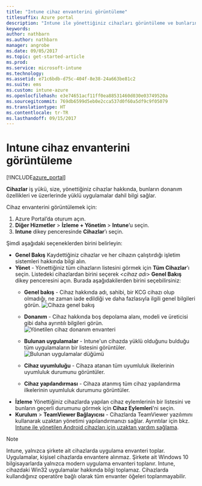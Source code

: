 ```yaml
---
title: "Intune cihaz envanterini görüntüleme"
titlesuffix: Azure portal
description: "Intune ile yönettiğiniz cihazları görüntüleme ve bunların donanımını ve yüklü uygulamalarını anlama hakkında bilgi edinin.\""
keywords: 
author: nathbarn
ms.author: nathbarn
manager: angrobe
ms.date: 09/05/2017
ms.topic: get-started-article
ms.prod: 
ms.service: microsoft-intune
ms.technology: 
ms.assetid: e71c6bdb-d75c-404f-8e38-24a663be81c2
ms.suite: ems
ms.custom: intune-azure
ms.openlocfilehash: e3e74651acf11ff0ea88531460d030e03749520a
ms.sourcegitcommit: 769db6599d5eb0e2cca537d0f60a5df9c9f05079
ms.translationtype: HT
ms.contentlocale: tr-TR
ms.lasthandoff: 09/15/2017
---
```

# <a name="how-to-view-intune-device-inventory"></a>Intune cihaz envanterini görüntüleme


[!INCLUDE[azure_portal](./includes/azure_portal.md)]

**Cihazlar** iş yükü, size, yönettiğiniz cihazlar hakkında, bunların donanım özellikleri ve üzerlerinde yüklü uygulamalar dahil bilgi sağlar. 

Cihaz envanterini görüntülemek için:

1. Azure Portal’da oturum açın.
2. **Diğer Hizmetler** > **İzleme + Yönetim** > **Intune**’u seçin.
3. **Intune** dikey penceresinde **Cihazlar**’ı seçin.

Şimdi aşağıdaki seçeneklerden birini belirleyin:

- **Genel Bakış** Kaydettiğiniz cihazlar ve her cihazın çalıştırdığı işletim sistemleri hakkında bilgi alın.
- **Yönet** - Yönettiğiniz tüm cihazların listesini görmek için **Tüm Cihazlar**’ı seçin.
    Listedeki cihazlardan birini seçerek <*cihaz adı*> **Genel Bakış** dikey penceresini açın. Burada aşağıdakilerden birini seçebilirsiniz:
    - **Genel bakış**  - Cihaz hakkında adı, sahibi, bir KCG cihazı olup olmadığı, ne zaman iade edildiği ve daha fazlasıyla ilgili genel bilgileri görün.
    ![Cihaza genel bakış](./media/device-overview.png)
    - **Donanım** - Cihaz hakkında boş depolama alanı, modeli ve üreticisi gibi daha ayrıntılı bilgileri görün.
    ![Yönetilen cihaz donanım envanteri](./media/hardware-inventory.png)
    - **Bulunan uygulamalar** - Intune'un cihazda yüklü olduğunu bulduğu tüm uygulamaların bir listesini görüntüler.
    ![Bulunan uygulamalar düğümü](./media/detected-applications.png)
    


    - **Cihaz uyumluluğu** - Cihaza atanan tüm uyumluluk ilkelerinin uyumluluk durumunu görüntüler.
    - **Cihaz yapılandırması** - Cihaza atanmış tüm cihaz yapılandırma ilkelerinin uyumluluk durumunu görüntüler.
- **İzleme** Yönettiğiniz cihazlarda yapılan cihaz eylemlerinin bir listesini ve bunların geçerli durumunu görmek için **Cihaz Eylemleri**'ni seçin.
- **Kurulum** > **TeamViewer Bağlayıcısı** - Cihazlarda TeamViewer yazılımını kullanarak uzaktan yönetimi yapılandırmanızı sağlar. Ayrıntılar için bkz. [Intune ile yönetilen Android cihazları için uzaktan yardım sağlama](/intune/device-profile-android-teamviewer).

>[!NOTE]
> Intune, yalnızca şirkete ait cihazlarda uygulama envanteri toplar. Uygulamalar, kişisel cihazlarda envantere alınmaz. Şirkete ait Windows 10 bilgisayarlarda yalnızca modern uygulama envanteri toplanır. Intune, cihazdaki Win32 uygulamalar hakkında bilgi toplamaz.
> Cihazlarda kullandığınız operatöre bağlı olarak tüm envanter öğeleri toplanmayabilir.
